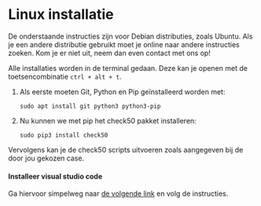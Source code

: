 # Linux installatie
De onderstaande instructies zijn voor Debian distributies, zoals Ubuntu.
Als je een andere distributie gebruikt moet je online naar andere instructies zoeken. Kom je er niet uit, neem dan even contact met ons op!

Alle installaties worden in de terminal gedaan.
Deze kan je openen met de toetsencombinatie `ctrl + alt + t`.

1. Als eerste moeten Git, Python en Pip geïnstalleerd worden met:  
    ```
    sudo apt install git python3 python3-pip
    ```
2. Nu kunnen we met pip het check50 pakket installeren:  
    ```
    sudo pip3 install check50
    ```

Vervolgens kan je de check50 scripts uitvoeren zoals aangegeven bij de door jou gekozen case.

#### Installeer visual studio code
Ga hiervoor simpelweg naar [de volgende link](https://code.visualstudio.com/) en volg de instructies.